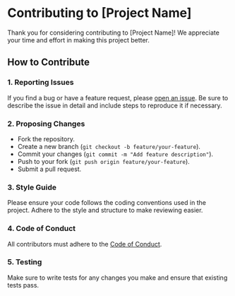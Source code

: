 # Contributing to [Project Name]

Thank you for considering contributing to [Project Name]! We appreciate your time and effort in making this project better.

## How to Contribute

### 1. Reporting Issues
If you find a bug or have a feature request, please [open an issue]( https://github.com/0XLEGENDX/coursera_learning_repo/issues). Be sure to describe the issue in detail and include steps to reproduce it if necessary.

### 2. Proposing Changes
- Fork the repository.
- Create a new branch (`git checkout -b feature/your-feature`).
- Commit your changes (`git commit -m "Add feature description"`).
- Push to your fork (`git push origin feature/your-feature`).
- Submit a pull request.

### 3. Style Guide
Please ensure your code follows the coding conventions used in the project. Adhere to the style and structure to make reviewing easier.

### 4. Code of Conduct
All contributors must adhere to the [Code of Conduct](CODE_OF_CONDUCT.md).

### 5. Testing
Make sure to write tests for any changes you make and ensure that existing tests pass.
